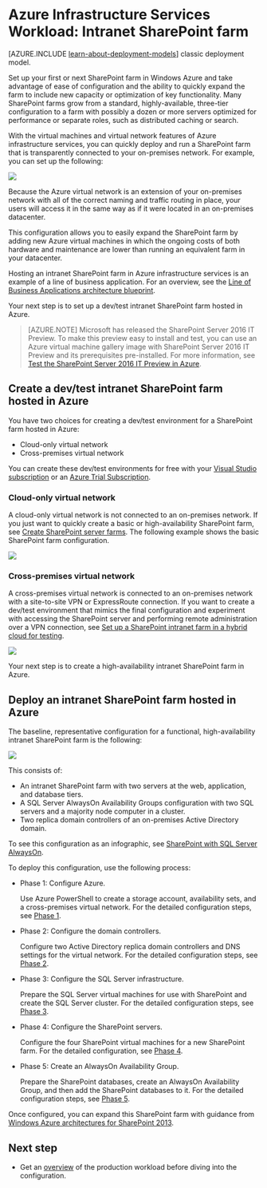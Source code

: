<!-- not suitable for Mooncake -->

<properties
	pageTitle="SharePoint Server 2013 farm in Azure | Windows Azure"
	description="Learn the value of a SharePoint Server 2013 farm in Azure, set up a test environment, and deploy a high-availability configuration."
	services="virtual-machines"
	documentationCenter=""
	authors="JoeDavies-MSFT"
	manager="timlt"
	editor=""
	tags="azure-resource-manager"/>

<tags
	ms.service="virtual-machines"
	ms.date="12/17/2015"
	wacn.date=""/>

# Azure Infrastructure Services Workload: Intranet SharePoint farm

[AZURE.INCLUDE [learn-about-deployment-models](../includes/learn-about-deployment-models-rm-include.md)] classic deployment model.

Set up your first or next SharePoint farm in Windows Azure and take advantage of ease of configuration and the ability to quickly expand the farm to include new capacity or optimization of key functionality. Many SharePoint farms grow from a standard, highly-available, three-tier configuration to a farm with possibly a dozen or more servers optimized for performance or separate roles, such as distributed caching or search.

With the virtual machines and virtual network features of Azure infrastructure services, you can quickly deploy and run a SharePoint farm that is transparently connected to your on-premises network. For example, you can set up the following:

![](./media/virtual-machines-workload-intranet-sharepoint-farm/workload-spsqlao.png)

Because the Azure virtual network is an extension of your on-premises network with all of the correct naming and traffic routing in place, your users will access it in the same way as if it were located in an on-premises datacenter.

This configuration allows you to easily expand the SharePoint farm by adding new Azure virtual machines in which the ongoing costs of both hardware and maintenance are lower than running an equivalent farm in your datacenter.

Hosting an intranet SharePoint farm in Azure infrastructure services is an example of a line of business application. For an overview, see the [Line of Business Applications architecture blueprint](http://msdn.microsoft.com/dn630664).

Your next step is to set up a dev/test intranet SharePoint farm hosted in Azure.

> [AZURE.NOTE] Microsoft has released the SharePoint Server 2016 IT Preview. To make this preview easy to install and test, you can use an Azure virtual machine gallery image with SharePoint Server 2016 IT Preview and its prerequisites pre-installed. For more information, see [Test the SharePoint Server 2016 IT Preview in Azure](http://azure.microsoft.com/blog/test-sharepoint-server-2016-it-preview-4/).

## Create a dev/test intranet SharePoint farm hosted in Azure

You have two choices for creating a dev/test environment for a SharePoint farm hosted in Azure:

- Cloud-only virtual network
- Cross-premises virtual network

You can create these dev/test environments for free with your [Visual Studio subscription](/pricing/member-offers/msdn-benefits/) or an [Azure Trial Subscription](/pricing/1rmb-trial/).

### Cloud-only virtual network

A cloud-only virtual network is not connected to an on-premises network. If you just want to quickly create a basic or high-availability SharePoint farm, see [Create SharePoint server farms](/documentation/articles/virtual-machines-sharepoint-farm-azure-preview). The following example shows the basic SharePoint farm configuration.

![](./media/virtual-machines-workload-intranet-sharepoint-farm/Non-HAFarm.png)

### Cross-premises virtual network

A cross-premises virtual network is connected to an on-premises network with a site-to-site VPN or ExpressRoute connection. If you want to create a dev/test environment that mimics the final configuration and experiment with accessing the SharePoint server and performing remote administration over a VPN connection, see [Set up a SharePoint intranet farm in a hybrid cloud for testing](/documentation/articles/virtual-networks-setup-sharepoint-hybrid-cloud-testing).

![](./media/virtual-machines-workload-intranet-sharepoint-farm/CreateSPFarmHybridCloud.png)

Your next step is to create a high-availability intranet SharePoint farm in Azure.

## Deploy an intranet SharePoint farm hosted in Azure

The baseline, representative configuration for a functional, high-availability intranet SharePoint farm is the following:

![](./media/virtual-machines-workload-intranet-sharepoint-farm/workload-spsqlao.png)

This consists of:

- An intranet SharePoint farm with two servers at the web, application, and database tiers.
- A SQL Server AlwaysOn Availability Groups configuration with two SQL servers and a majority node computer in a cluster.
- Two replica domain controllers of an on-premises Active Directory domain.

To see this configuration as an infographic, see [SharePoint with SQL Server AlwaysOn](https://azure.microsoft.com/zh-cn/documentation/infographics/sharepoint-sqlserver-alwayson/).

To deploy this configuration, use the following process:

- Phase 1: Configure Azure.

	Use Azure PowerShell to create a storage account, availability sets, and a cross-premises virtual network. For the detailed configuration steps, see [Phase 1](/documentation/articles/virtual-machines-workload-intranet-sharepoint-phase1).

- Phase 2: Configure the domain controllers.

	Configure two Active Directory replica domain controllers and DNS settings for the virtual network. For the detailed configuration steps, see [Phase 2](/documentation/articles/virtual-machines-workload-intranet-sharepoint-phase2).

- Phase 3: Configure the SQL Server infrastructure.  

	Prepare the SQL Server virtual machines for use with SharePoint and create the SQL Server cluster. For the detailed configuration steps, see [Phase 3](/documentation/articles/virtual-machines-workload-intranet-sharepoint-phase3).

- Phase 4: Configure the SharePoint servers.

	Configure the four SharePoint virtual machines for a new SharePoint farm. For the detailed configuration, see [Phase 4](/documentation/articles/virtual-machines-workload-intranet-sharepoint-phase4).

- Phase 5: Create an AlwaysOn Availability Group.

	Prepare the SharePoint databases, create an AlwaysOn Availability Group, and then add the SharePoint databases to it. For the detailed configuration steps, see [Phase 5](/documentation/articles/virtual-machines-workload-intranet-sharepoint-phase5).

Once configured, you can expand this SharePoint farm with guidance from [Windows Azure architectures for SharePoint 2013](http://technet.microsoft.com/zh-cn/library/dn635309.aspx).

## Next step

- Get an [overview](/documentation/articles/virtual-machines-workload-intranet-sharepoint-overview) of the production workload before diving into the configuration.

